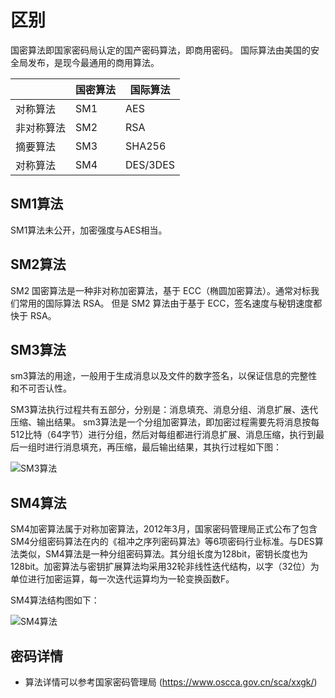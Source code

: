 # 区别
国密算法即国家密码局认定的国产密码算法，即商用密码。
国际算法由美国的安全局发布，是现今最通用的商用算法。

||	国密算法|	国际算法|
|--|-----|-----------|
|对称算法|	SM1|	AES|
|非对称算法	|SM2|	RSA|
|摘要算法	|SM3|	SHA256|
|对称算法	|SM4	|DES/3DES|


## SM1算法

SM1算法未公开，加密强度与AES相当。

## SM2算法

SM2 国密算法是一种非对称加密算法，基于 ECC（椭圆加密算法）。通常对标我们常用的国际算法 RSA。
但是 SM2 算法由于基于 ECC，签名速度与秘钥速度都快于 RSA。

## SM3算法

sm3算法的用途，一般用于生成消息以及文件的数字签名，以保证信息的完整性和不可否认性。

SM3算法执行过程共有五部分，分别是：消息填充、消息分组、消息扩展、迭代压缩、输出结果。
sm3算法是一个分组加密算法，即加密过程需要先将消息按每512比特（64字节）进行分组，然后对每组都进行消息扩展、消息压缩，执行到最后一组时进行消息填充，再压缩，最后输出结果，其执行过程如下图：

![SM3算法]()

## SM4算法

SM4加密算法属于对称加密算法，2012年3月，国家密码管理局正式公布了包含SM4分组密码算法在内的《祖冲之序列密码算法》等6项密码行业标准。与DES算法类似，SM4算法是一种分组密码算法。其分组长度为128bit，密钥长度也为128bit。加密算法与密钥扩展算法均采用32轮非线性迭代结构，以字（32位）为单位进行加密运算，每一次迭代运算均为一轮变换函数F。

SM4算法结构图如下：

![SM4算法]()

## 密码详情
- 算法详情可以参考国家密码管理局 (https://www.oscca.gov.cn/sca/xxgk/)



